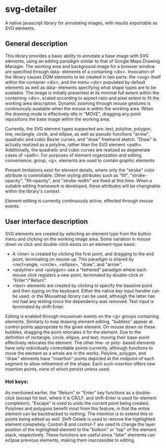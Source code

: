 # svg-detailer
A native javascript library for annotating images, with results exportable as SVG elements.

## General description

This library provides a basic ability to annotate a base image with SVG elements, using an editing paradigm
similar to that of Google Maps Drawing Manager.  The working area and background image for a browser window
are specified through data- elements of a containing &lt;div&gt;.  Invocation of the library causes DOM elements to
be created in two parts: the &lt;svg&gt; itself within the container &lt;div&gt;, and the menu &lt;div&gt; populated by default
elements as well as data- elements specifying what shape types are to be available.  The image is initially
presented at its minimal full extent within the containing &lt;div&gt;, scaled according to aspect ratio and pixel
extent to fit the working area description.  Dynamic zooming through mouse gestures is continuously available
when the mouse is within the working area.  When the drawing mode is effectively idle in "MOVE", dragging any
point repositions the base image within the working area.

Currently, the SVG element types supported are: text, polyline, polygon, line, rectangle, circle, and ellipse, as
well as pseudo-functions "arrow", quadratic and cubic Bezier curves, and "draw" freehand sketch.  "Draw" is actually
realized as a polyline, rather than the SVG element &lt;path&gt;.  Additionally, the quadratic and cubic curves are
realized as degenerate cases of &lt;path&gt;.  For purposes of element organization and editing convenience, group, &lt;g&gt;,
elements are used to contain graphic elements

Present limitations exist for element details, where only the "stroke" color attribute is controllable.  Other
styling attributes such as "fill", "stroke-opacity", "fill-opacity", and "stroke-width" are fixed at this time.
When a suitable editing framework is developed, these attributes will be changeable within the library's context.

Element editing is currently continuously active, effected through mouse events.

## User interface description

SVG elements are created by selecting an element type from the button menu and clicking on the working image area.
Some variation in mouse down vs click and double-click exists on an element-type basis:
   * A &lt;line&gt; is created by clicking the first point, and dragging to the end point, terminating on mouse up.  This
     paradigm is shared by &lt;rect&gt;angle, &lt;circle&gt;, &lt;ellipse&gt;, "draw", and "arrow".
   * &lt;polyline&gt; and &lt;polygon&gt; use a "tethered" paradigm where each mouse click registers a new point,
     terminated by double-click or "Enter"/"Return".
   * &lt;text&gt; elements are created by clicking to specify the baseline point and then typing on the keyboard.  Either
     the native key input handler can be used, or the Mousetrap library can be used, although the latter has not had
     any testing since the dependency was removed.  Text input is terminated by shift-Enter.

Editing is enabled through mouseover events on the &lt;g&gt; groups containing elements. Similarly to map drawing element
editing, "bubbles" appear at control points appropriate to the given element. On mouse down on these bubbles,
dragging the point relocates it for the element.  Due to the definition of rectangle, circle, ellipse, and text,
moving their base-point effectively relocates the element.  The other line-  or poly- based elements have only
individually controllable points currently, although functions to move the element as a whole are in the works.
Polyline, polygon, and "draw" elements have "insertion" points depicted at the midpoint of each segment to allow
refinement of the shape.  Each such insertion offers new insertion points, none of which persist unless used.

### Hot keys:

As mentioned earlier, the "Return" or "Enter" key functions as a double-click (except fot text, where it is CR/LF,
and shift-Enter is used for element completion).  "Escape" is used to undo the current point being created.
Polylines and polygons benefit most from this feature, in that the entire element can be backtracked to nothing. The
intention is to extend this to points being edited as well.  Shift-Delete is used to remove the highlighted element
completely.  Control-B and control-T are used to change the layer position of the highlighted element to the
"bottom" or "top" of the element stack, respectively.  These functions are useful since "later" elements can
eclipse previous elements, making them inaccessible to editing.
